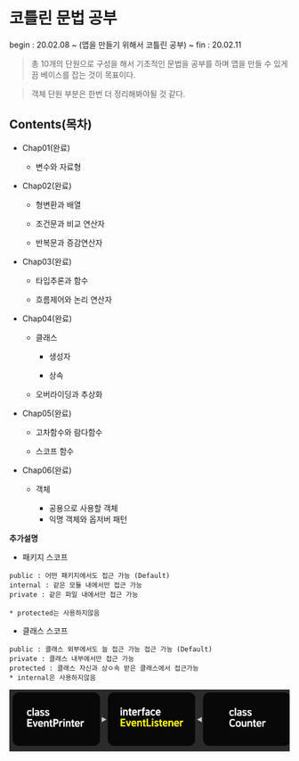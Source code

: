 # 코틀린 문법 공부
begin : 20.02.08  ~ (앱을 만들기 위해서 코틀린 공부) ~ fin : 20.02.11 

>총 10개의 단원으로 구성을 해서 기초적인 문법을 공부를 하며 앱을 만들 수 있게끔 베이스를 잡는 것이 목표이다.

> 객체 단원 부분은 한번 더 정리해봐야될 것 같다.
## Contents(목차)
  + Chap01(완료)
  
    + 변수와 자료형
  
  + Chap02(완료)
    
    + 형변환과 배열
    
    + 조건문과 비교 연산자
    
    + 반복문과 증감연산자
  
  + Chap03(완료)
  
    + 타입추론과 함수
    
    + 흐름제어와 논리 연산자
    
  + Chap04(완료)
  
    + 클래스
  
      + 생성자
      
      + 상속
      
    + 오버라이딩과 추상화
      
  + Chap05(완료)
     
     + 고차함수와 람다함수
     
     + 스코프 함수
  
  + Chap06(완료)
 
     + 객체
      
        + 공용으로 사용할 객체
        + 익명 객체와 옵저버 패턴
        
        
 **추가설명**
    
   - 패키지 스코프
    
    public : 어떤 패키지에서도 접근 가능 (Default)
    internal : 같은 모듈 내에서만 접근 가능
    private : 같은 파일 내에서만 접근 가능
    
    * protected는 사용하지않음

   - 클래스 스코프
    
    public : 클래스 외부에서도 늘 접근 가능 접근 가능 (Default)
    private : 클래스 내부에서만 접근 가능
    protected : 클래스 자신과 상ㅇ속 받은 클래스에서 접근가능
    * internal은 사용하지않음


![title](Chap06_03%20Image.PNG)
